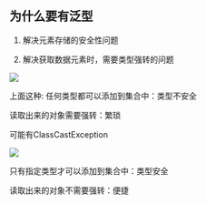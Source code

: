 ## 为什么要有泛型

1. 解决元素存储的安全性问题

2. 解决获取数据元素时，需要类型强转的问题



![](https://youpaiyun.zongqilive.cn/image/20210303090949.png)

上面这种: 任何类型都可以添加到集合中：类型不安全

读取出来的对象需要强转：繁琐

可能有ClassCastException



![](https://youpaiyun.zongqilive.cn/image/20210303091019.png)

只有指定类型才可以添加到集合中：类型安全

读取出来的对象不需要强转：便捷